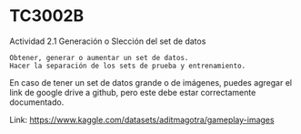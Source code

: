 # TC3002B

Actividad 2.1 Generación o Slección del set de datos

    Obtener, generar o aumentar un set de datos.
    Hacer la separación de los sets de prueba y entrenamiento.
En caso de tener un set de datos grande o de imágenes, puedes agregar el link de google drive a github, pero este debe estar correctamente documentado.

Link:
https://www.kaggle.com/datasets/aditmagotra/gameplay-images
